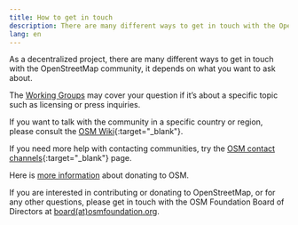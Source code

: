 ```yaml
---
title: How to get in touch
description: There are many different ways to get in touch with the OpenStreetMap community, it depends on what you want to ask about
lang: en
---
```


As a decentralized project, there are many different ways to get in touch with the OpenStreetMap community, it depends on what you want to ask about.

The [Working Groups](/about-osm-community/working-groups.md) may cover your question if it’s about a specific topic such as licensing or press inquiries.

If you want to talk with the community in a specific country or region, please consult the [OSM Wiki](https://wiki.openstreetmap.org){:target="_blank"}.

If you need more help with contacting communities, try the [OSM contact channels](https://wiki.openstreetmap.org/wiki/Contact_channels){:target="_blank"} page.

Here is [more information](/about-osm-community/donate-to-osm.md) about donating to OSM.

If you are interested in contributing or donating to OpenStreetMap, or for any other questions, please get in touch with the OSM Foundation Board of Directors at <a href="mailto:board@osmfoundation.org">board(at)osmfoundation.org</a>.
